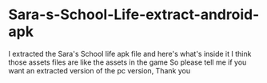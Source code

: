 # Sara-s-School-Life-extract-android-apk
I extracted the Sara's School life apk file and here's what's inside it
I think those assets files are like the assets in the game
So please tell me if you want an extracted version of the pc version,
Thank you
